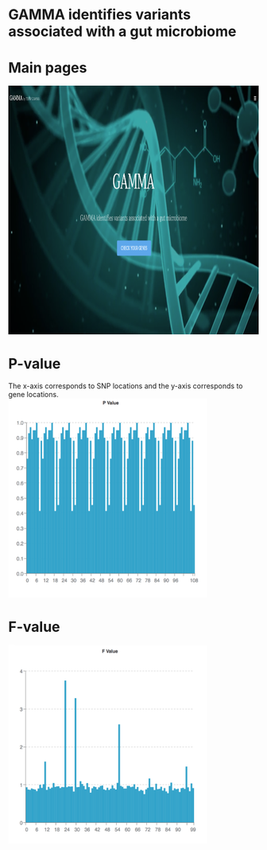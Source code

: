 # GAMMA identifies variants associated with a gut microbiome

# Main pages
<img src="./images/index.png" width="900" height="500">

# P-value
The x-axis corresponds to SNP locations and the y-axis corresponds to gene locations. 
<img src="./images/P-value.png" width="400" height="400">

# F-value

<img src="./images/F-value.png" width="400" height="400">
